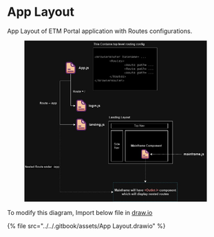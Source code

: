 # App Layout

App Layout of ETM Portal application with Routes configurations.

<figure><img src="../../.gitbook/assets/App Layout.jpg" alt=""><figcaption></figcaption></figure>

To modify this diagram, Import below file in [draw.io](https://app.diagrams.net/)

{% file src="../../.gitbook/assets/App Layout.drawio" %}
